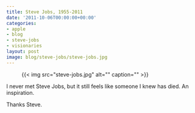 ```yaml
---
title: Steve Jobs, 1955-2011
date: '2011-10-06T00:00:00+00:00'
categories:
- apple
- blog
- steve-jobs
- visionaries
layout: post
image: blog/steve-jobs/steve-jobs.jpg
---
```


<figure>
  {{< img src="steve-jobs.jpg" alt="" caption="" >}}

</figure>

I never met Steve Jobs, but it still feels like someone I knew has died. An inspiration.

Thanks Steve.




